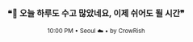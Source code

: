 <div align="center">

<br>

<h3>❝🌙 오늘 하루도 수고 많았네요, 이제 쉬어도 될 시간❞</h3>

<sub>10:00 PM • Seoul ☁️ • by CrowRish</sub>

<br>

</div>